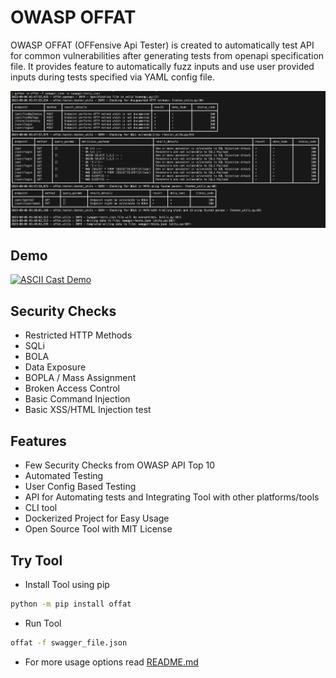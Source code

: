 # OWASP OFFAT

OWASP OFFAT (OFFensive Api Tester) is created to automatically test API for common vulnerabilities after generating tests from openapi specification file. It provides feature to automatically fuzz inputs and use user provided inputs during tests specified via YAML config file.

![UnDocumented petstore API endpoint HTTP method results](./assets/images/tests/offat-v0.5.0.png)

## Demo

[![ASCII Cast Demo](https://asciinema.org/a/9MSwl7UafIVT3iJn13OcvWXeF.svg)](https://asciinema.org/a/9MSwl7UafIVT3iJn13OcvWXeF)

## Security Checks

- Restricted HTTP Methods
- SQLi
- BOLA
- Data Exposure
- BOPLA / Mass Assignment
- Broken Access Control
- Basic Command Injection
- Basic XSS/HTML Injection test

## Features

- Few Security Checks from OWASP API Top 10
- Automated Testing
- User Config Based Testing
- API for Automating tests and Integrating Tool with other platforms/tools
- CLI tool
- Dockerized Project for Easy Usage
- Open Source Tool with MIT License

## Try Tool

- Install Tool using pip

```bash
python -m pip install offat
```

- Run Tool

```bash
offat -f swagger_file.json
```

- For more usage options read [README.md](https://github.com/OWASP/OFFAT/blob/main/src/README.md)
